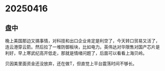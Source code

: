 # 20250416

## 盘中

晚上美国那边又搞事情，对科技和出口企业肯定是利空了，今天转口贸易又活了，连云港穿云箭。然后拉了一堆防御板块，比如电力。英伟达对华限售对国产芯片是利好，早上寒武纪高开低走，那就是情绪问题了，后面可以看看上海贝岭。

贝因美里面资金还没放弃，还在做T，但直觉上平台震荡时间不够长。
